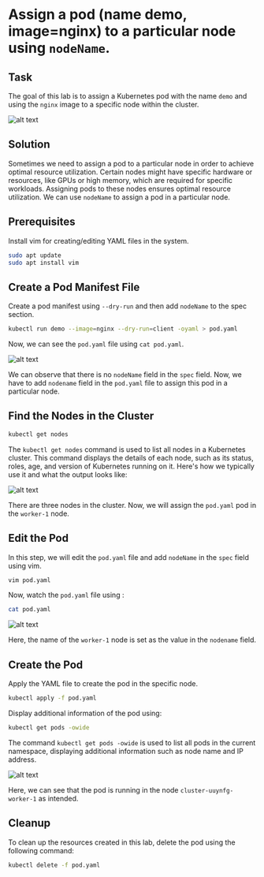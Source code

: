 # Assign a pod (name demo, image=nginx) to a particular node using ``nodeName``.

## Task

The goal of this lab is to assign a Kubernetes pod with the name ``demo`` and using the ``nginx`` image to a specific node within the cluster.

![alt text](https://raw.githubusercontent.com/Minhaz00/K8s-lab/nabil-branch/Scenario%206/images/node-05.PNG)

## Solution

Sometimes we need to assign a pod to a particular node in order to achieve optimal resource utilization. Certain nodes might have specific hardware or resources, like GPUs or high memory, which are required for specific workloads. Assigning pods to these nodes ensures optimal resource utilization.
We can use ``nodeName`` to assign a pod in a particular node. 

## Prerequisites

Install vim for creating/editing YAML files in the system.

```bash
sudo apt update
sudo apt install vim
``` 

## Create a Pod Manifest File 

Create a pod manifest using ``--dry-run`` and then add ``nodeName`` to the spec section.

```bash
kubectl run demo --image=nginx --dry-run=client -oyaml > pod.yaml
```

Now, we can see the ``pod.yaml`` file using ``cat pod.yaml``.

![alt text](https://raw.githubusercontent.com/Minhaz00/K8s-lab/nabil-branch/Scenario%206/images/node-01.PNG)

We can observe that there is no ``nodeName`` field in the ``spec`` field. Now, we have to add ``nodename`` field in the ``pod.yaml`` file to assign this pod in a particular node.

## Find the Nodes in the Cluster

```bash
kubectl get nodes
```

The ``kubectl get nodes`` command is used to list all nodes in a Kubernetes cluster. This command displays the details of each node, such as its status, roles, age, and version of Kubernetes running on it. Here's how we typically use it and what the output looks like:

![alt text](https://raw.githubusercontent.com/Minhaz00/K8s-lab/nabil-branch/Scenario%206/images/node-02.PNG)

There are three nodes in the cluster. Now, we will assign the ``pod.yaml`` pod in the ``worker-1`` node.

## Edit the Pod

In this step, we will edit the ``pod.yaml`` file and add ``nodeName`` in the ``spec`` field using vim.

```bash
vim pod.yaml
```
Now, watch the ``pod.yaml`` file using :

```bash 
cat pod.yaml
```

![alt text](https://raw.githubusercontent.com/Minhaz00/K8s-lab/nabil-branch/Scenario%206/images/node-03.png)

Here, the name of the ``worker-1`` node is set as the value in the ``nodename`` field.

## Create the Pod

Apply the YAML file to create the pod in the specific node.

```bash
kubectl apply -f pod.yaml
```

Display additional information of the pod using:

```bash
kubectl get pods -owide
```

The command ``kubectl get pods -owide`` is used to list all pods in the current namespace, displaying additional information such as node name and IP address.

![alt text](https://raw.githubusercontent.com/Minhaz00/K8s-lab/nabil-branch/Scenario%206/images/node-04.png)

Here, we can see that the pod is running in the node ``cluster-uuynfg-worker-1`` as intended.

## Cleanup

To clean up the resources created in this lab, delete the pod using the following command:

```bash
kubectl delete -f pod.yaml
```


